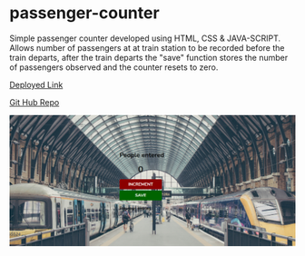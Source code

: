 # passenger-counter

Simple passenger counter developed using HTML, CSS & JAVA-SCRIPT. Allows number of passengers at at train station to be recorded before the train departs, after the train departs the "save" function stores the number of passengers observed and the counter resets to zero. 

[Deployed Link](https://neo1coder.github.io/passenger-counter)

[Git Hub Repo](https://github.com/Neo1Coder/passenger-counter)

![website image](./assets/images/Screenshot.png)


